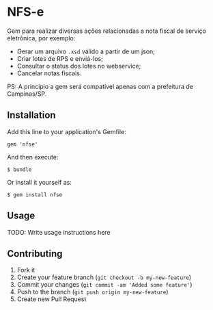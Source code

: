 # NFS-e

Gem para realizar diversas ações relacionadas a nota fiscal de serviço eletrônica, por exemplo:

* Gerar um arquivo `.xsd` válido a partir de um json;
* Criar lotes de RPS e enviá-los;
* Consultar o status dos lotes no webservice;
* Cancelar notas fiscais.

PS: A princípio a gem será compatível apenas com a prefeitura de Campinas/SP.

## Installation

Add this line to your application's Gemfile:

    gem 'nfse'

And then execute:

    $ bundle

Or install it yourself as:

    $ gem install nfse

## Usage

TODO: Write usage instructions here

## Contributing

1. Fork it
2. Create your feature branch (`git checkout -b my-new-feature`)
3. Commit your changes (`git commit -am 'Added some feature'`)
4. Push to the branch (`git push origin my-new-feature`)
5. Create new Pull Request
